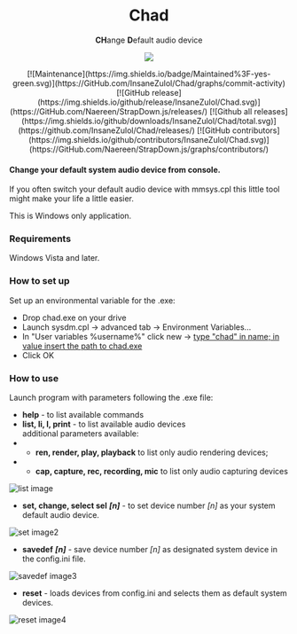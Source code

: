 <h1 align="center">
Chad
</h1>

<p align="center">
  <b>CH</b>ange <b>D</b>efault audio device
</p>

<p align="center">
  <img src="https://i.imgur.com/BhrUHfb.png">
</p>

<div align="center">
[![Maintenance](https://img.shields.io/badge/Maintained%3F-yes-green.svg)](https://GitHub.com/InsaneZulol/Chad/graphs/commit-activity)
[![GitHub release](https://img.shields.io/github/release/InsaneZulol/Chad.svg)](https://GitHub.com/Naereen/StrapDown.js/releases/)
[![Github all releases](https://img.shields.io/github/downloads/InsaneZulol/Chad/total.svg)](https://github.com/InsaneZulol/Chad/releases/)
[![GitHub contributors](https://img.shields.io/github/contributors/InsaneZulol/Chad.svg)](https://GitHub.com/Naereen/StrapDown.js/graphs/contributors/)
</div>

#### Change your default system audio device from console.

If you often switch your default audio device with mmsys.cpl this little tool might make your life a little easier.

This is Windows only application.

### Requirements
Windows Vista and later.

### How to set up
Set up an environmental variable for the .exe:
- Drop chad.exe on your drive
- Launch sysdm.cpl -> advanced tab -> Environment Variables... 
- In "User variables %username%" click new -> [type "chad" in name; in value insert the path to chad.exe](https://i.imgur.com/8xB3yHv.png)
- Click OK

### How to use
Launch program with parameters following the .exe file:
- __help__ - to list available commands
- __list, li, l, print__  - to list available audio devices  
additional parameters available:  
- - __ren, render, play, playback__ to list only audio rendering devices;  
- - __cap, capture, rec, recording, mic__ to list only audio capturing devices

![list image](https://i.imgur.com/AyRf2ef.png)

- __set, change, select sel__ ***[n]*** - to set device number *[n]* as your system default audio device.

![set image2](https://i.imgur.com/dVIkfP2.png)

- __savedef__ ***[n]*** - save device number *[n]* as designated system device in the config.ini file. 

![savedef image3](https://i.imgur.com/FYIuVtB.png)

- __reset__ - loads devices from config.ini and selects them as default system devices.

![reset image4](https://i.imgur.com/NwoutBM.png)
